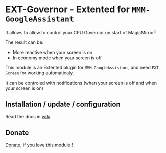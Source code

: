 # EXT-Governor - Extented for `MMM-GoogleAssistant`

It allows to allow to control your CPU Governor on start of MagicMirror²

The result can be:
 * More reactive when your screen is on
 * In economy mode when your screen is off 

This module is an Extented plugin for `MMM-GoogleAssistant`, and need `EXT-Screen` for working automaticaly.<br>

It can be controled with notifications (when your screen is off and when your screen is on)

## Installation / update / configuration

Read the docs in [wiki](https://wiki.bugsounet.fr/EXT-Governor)

## Donate
 [Donate](https://www.paypal.com/cgi-bin/webscr?cmd=_s-xclick&hosted_button_id=TTHRH94Y4KL36&source=url), if you love this module !
